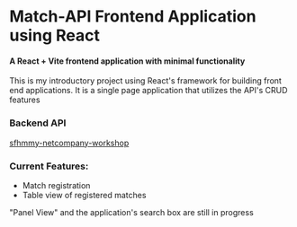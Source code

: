 # Match-API Frontend Application using React
<h4>A React + Vite frontend application with minimal functionality</h4>
<p>This is my introductory project using React's framework for building front end applications. It is a single page application that utilizes the API's CRUD features</p>

<h3>Backend API</h3>
<a href="https://github.com/dimitriostsakiridis/sfhmmy-netcompany-workshop/tree/master">
  sfhmmy-netcompany-workshop
</a>

</hr>
<h3>Current Features: </h3>
<ul>
  <li>Match registration</li>
  <li>Table view of registered matches</li>
</ul>

<p>"Panel View" and the application's search box are still in progress</p>
